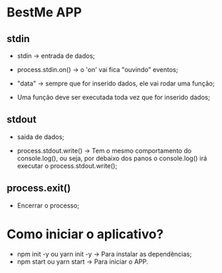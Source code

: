 # BestMe APP

## stdin

* stdin -> entrada de dados;

* process.stdin.on() -> o 'on' vai fica "ouvindo" eventos;

* "data" -> sempre que for inserido dados, ele vai rodar uma função; 

* Uma função deve ser executada toda vez que for inserido dados;

## stdout

* saida de dados;

* process.stdout.write() -> Tem o mesmo comportamento do console.log(), ou seja, por debaixo dos panos o console.log() irá executar o process.stdout.write();

## process.exit()

* Encerrar o processo;

# Como iniciar o aplicativo?

* npm init -y ou yarn init -y -> Para instalar as dependências;
* npm start ou yarn start -> Para iniciar o APP.